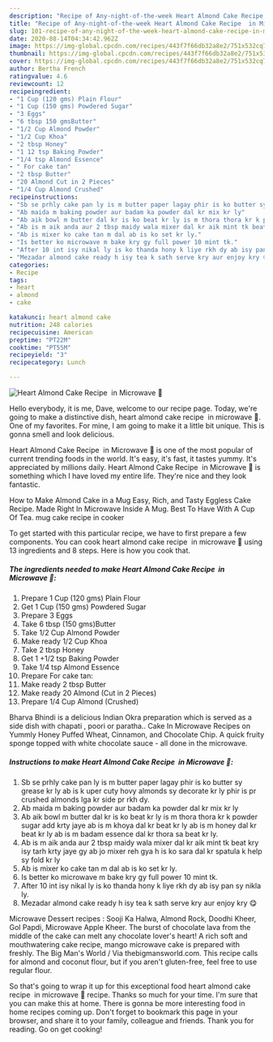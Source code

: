 ```yaml
---
description: "Recipe of Any-night-of-the-week Heart Almond Cake Recipe  in Microwave 🎂"
title: "Recipe of Any-night-of-the-week Heart Almond Cake Recipe  in Microwave 🎂"
slug: 101-recipe-of-any-night-of-the-week-heart-almond-cake-recipe-in-microwave
date: 2020-08-14T04:34:42.962Z
image: https://img-global.cpcdn.com/recipes/443f7f66db32a8e2/751x532cq70/heart-almond-cake-recipe-in-microwave-🎂-recipe-main-photo.jpg
thumbnail: https://img-global.cpcdn.com/recipes/443f7f66db32a8e2/751x532cq70/heart-almond-cake-recipe-in-microwave-🎂-recipe-main-photo.jpg
cover: https://img-global.cpcdn.com/recipes/443f7f66db32a8e2/751x532cq70/heart-almond-cake-recipe-in-microwave-🎂-recipe-main-photo.jpg
author: Bertha French
ratingvalue: 4.6
reviewcount: 12
recipeingredient:
- "1 Cup (120 gms) Plain Flour"
- "1 Cup (150 gms) Powdered Sugar"
- "3 Eggs"
- "6 tbsp 150 gmsButter"
- "1/2 Cup Almond Powder"
- "1/2 Cup Khoa"
- "2 tbsp Honey"
- "1 12 tsp Baking Powder"
- "1/4 tsp Almond Essence"
- " For cake tan"
- "2 tbsp Butter"
- "20 Almond Cut in 2 Pieces"
- "1/4 Cup Almond Crushed"
recipeinstructions:
- "Sb se prhly cake pan ly is m butter paper lagay phir is ko butter sy grease kr ly ab is k uper cuty hovy almonds sy decorate kr ly phir is pr crushed almonds lga kr side pr rkh dy."
- "Ab maida m baking powder aur badam ka powder dal kr mix kr ly"
- "Ab aik bowl m butter dal kr is ko beat kr ly is m thora thora kr k powder sugar add krty jaye ab is m khoya dal kr beat kr ly ab is m honey dal kr beat kr ly ab is m badam essence dal kr thora sa beat kr ly."
- "Ab is m aik anda aur 2 tbsp maidy wala mixer dal kr aik mint tk beat kry isy tarh krty jaye gy ab jo mixer reh gya h is ko sara dal kr spatula k help sy fold kr ly"
- "Ab is mixer ko cake tan m dal ab is ko set kr ly."
- "Is better ko microwave m bake kry gy full power 10 mint tk."
- "After 10 int isy nikal ly is ko thanda hony k liye rkh dy ab isy pan sy nikla ly."
- "Mezadar almond cake ready h isy tea k sath serve kry aur enjoy kry 😋"
categories:
- Recipe
tags:
- heart
- almond
- cake

katakunci: heart almond cake 
nutrition: 248 calories
recipecuisine: American
preptime: "PT22M"
cooktime: "PT55M"
recipeyield: "3"
recipecategory: Lunch

---
```



![Heart Almond Cake Recipe  in Microwave 🎂](https://img-global.cpcdn.com/recipes/443f7f66db32a8e2/751x532cq70/heart-almond-cake-recipe-in-microwave-🎂-recipe-main-photo.jpg)

Hello everybody, it is me, Dave, welcome to our recipe page. Today, we're going to make a distinctive dish, heart almond cake recipe  in microwave 🎂. One of my favorites. For mine, I am going to make it a little bit unique. This is gonna smell and look delicious.

Heart Almond Cake Recipe  in Microwave 🎂 is one of the most popular of current trending foods in the world. It's easy, it's fast, it tastes yummy. It's appreciated by millions daily. Heart Almond Cake Recipe  in Microwave 🎂 is something which I have loved my entire life. They're nice and they look fantastic.

How to Make Almond Cake in a Mug Easy, Rich, and Tasty Eggless Cake Recipe. Made Right In Microwave Inside A Mug. Best To Have With A Cup Of Tea. mug cake recipe in cooker


To get started with this particular recipe, we have to first prepare a few components. You can cook heart almond cake recipe  in microwave 🎂 using 13 ingredients and 8 steps. Here is how you cook that.

<!--inarticleads1-->

##### The ingredients needed to make Heart Almond Cake Recipe  in Microwave 🎂:

1. Prepare 1 Cup (120 gms) Plain Flour
1. Get 1 Cup (150 gms) Powdered Sugar
1. Prepare 3 Eggs
1. Take 6 tbsp (150 gms)Butter
1. Take 1/2 Cup Almond Powder
1. Make ready 1/2 Cup Khoa
1. Take 2 tbsp Honey
1. Get 1 +1/2 tsp Baking Powder
1. Take 1/4 tsp Almond Essence
1. Prepare  For cake tan:
1. Make ready 2 tbsp Butter
1. Make ready 20 Almond (Cut in 2 Pieces)
1. Prepare 1/4 Cup Almond (Crushed)


Bharva Bhindi is a delicious Indian Okra preparation which is served as a side dish with chapati , poori or paratha.. Cake In Microwave Recipes on Yummly Honey Puffed Wheat, Cinnamon, and Chocolate Chip. A quick fruity sponge topped with white chocolate sauce - all done in the microwave. 

<!--inarticleads2-->

##### Instructions to make Heart Almond Cake Recipe  in Microwave 🎂:

1. Sb se prhly cake pan ly is m butter paper lagay phir is ko butter sy grease kr ly ab is k uper cuty hovy almonds sy decorate kr ly phir is pr crushed almonds lga kr side pr rkh dy.
1. Ab maida m baking powder aur badam ka powder dal kr mix kr ly
1. Ab aik bowl m butter dal kr is ko beat kr ly is m thora thora kr k powder sugar add krty jaye ab is m khoya dal kr beat kr ly ab is m honey dal kr beat kr ly ab is m badam essence dal kr thora sa beat kr ly.
1. Ab is m aik anda aur 2 tbsp maidy wala mixer dal kr aik mint tk beat kry isy tarh krty jaye gy ab jo mixer reh gya h is ko sara dal kr spatula k help sy fold kr ly
1. Ab is mixer ko cake tan m dal ab is ko set kr ly.
1. Is better ko microwave m bake kry gy full power 10 mint tk.
1. After 10 int isy nikal ly is ko thanda hony k liye rkh dy ab isy pan sy nikla ly.
1. Mezadar almond cake ready h isy tea k sath serve kry aur enjoy kry 😋


Microwave Dessert recipes : Sooji Ka Halwa, Almond Rock, Doodhi Kheer, Gol Papdi, Microwave Apple Kheer. The burst of chocolate lava from the middle of the cake can melt any chocolate lover&#39;s heart! A rich soft and mouthwatering cake recipe, mango microwave cake is prepared with freshly. The Big Man&#39;s World / Via thebigmansworld.com. This recipe calls for almond and coconut flour, but if you aren&#39;t gluten-free, feel free to use regular flour. 

So that's going to wrap it up for this exceptional food heart almond cake recipe  in microwave 🎂 recipe. Thanks so much for your time. I'm sure that you can make this at home. There is gonna be more interesting food in home recipes coming up. Don't forget to bookmark this page in your browser, and share it to your family, colleague and friends. Thank you for reading. Go on get cooking!
